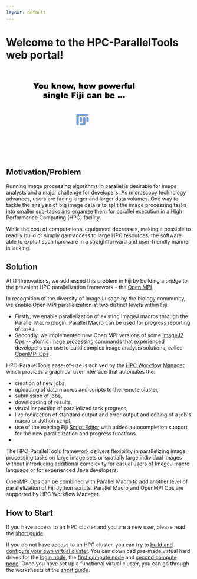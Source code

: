 ```yaml
---
layout: default
---
```


# Welcome to the HPC-ParallelTools web portal!

![Animation Motivation](assets/images/motivationAnimation.gif)

## Motivation/Problem
Running image processing algorithms in parallel is desirable for image analysts and a major challenge for developers. As microscopy technology advances, users are facing larger and larger data volumes. One way to tackle the analysis of big image data is to split the image processing tasks into smaller sub-tasks and organize them for parallel execution in a High Performance Computing (HPC) facility.

While the cost of computational equipment decreases, making it possible to readily build or simply gain access to large HPC resources, the software able to exploit such hardware in a straightforward and user-friendly manner is lacking. 

## Solution
At IT4Innovations, we addressed this problem in Fiji by building a bridge to the prevalent HPC parallelization framework - the [Open MPI](https://www.open-mpi.org/).

In recognition of the diversity of ImageJ usage by the biology community, we enable Open MPI parallelization at two distinct levels within Fiji:

* Firstly, we enable parallelization of existing ImageJ macros through the Parallel Macro plugin. Parallel Macro can be used for progress reporting of tasks.
* Secondly, we implemented new Open MPI versions of some [ImageJ2 Ops](https://imagej.net/libs/imagej-ops/) -- atomic image processing commands that experienced developers can use to build complex image analysis solutions, called [OpenMPI Ops](https://imagej.net/plugins/openmpi-plugin-extensions) .

HPC-ParallelTools ease-of-use is achived by the [HPC Workflow Manager](https://imagej.net/plugins/hpc-workflow-manager) which provides a graphical user interface that automates the:
* creation of new jobs,
* uploading of data macros and scripts to the remote cluster, 
* submission of jobs, 
* downloading of results, 
* visual inspection of parallelized task progress, 
* live redirection of standard output and error output and editing of a job's macro or Jython script,
* use of the existing Fiji [Script Editor](https://imagej.net/scripting/script-editor) with added autocompletion support for the new parallelization and progress functions. 
* 
The HPC-ParallelTools framework delivers flexibility in parallelizing image processing tasks on large image sets or spatially large individual images without introducing additional complexity for casual users of ImageJ macro language or for experienced Java developers.

OpenMPI Ops can be combined with Parallel Macro to add another level of parallelization of Fiji Jython scripts. Parallel Macro and OpenMPI Ops are supported by HPC Workflow Manager.

## How to Start
If you have access to an HPC cluster and you are a new user, please read the [short guide](https://github.com/fiji-hpc/parallel-macro/wiki/Short-Guide). 

If you do not have access to an HPC cluster, you can try to [build and configure your own virtual cluster](Building-Your-Own-Cluster-and-Configuring-It). You can download pre-made virtual hard drives for the [login node](https://helenos.fi.muni.cz/files/fiji-vm1.vdi), the [first compute node](https://helenos.fi.muni.cz/files/fiji-vm2.vdi) and [second compute node](https://helenos.fi.muni.cz/files/fiji-vm3.vdi). Once you have set up a functional virtual cluster, you can go through the worksheets of the [short guide](https://github.com/fiji-hpc/parallel-macro/wiki/Short-Guide).

